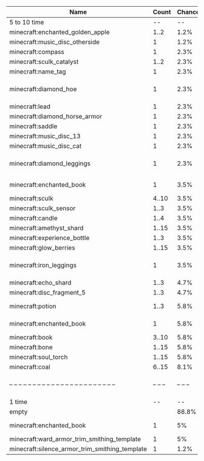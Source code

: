 | Name                                           | Count | Chance | Weight | Comment                                         |
| ---------------------------------------------- | ----- | ------ | ------ | ----------------------------------------------- |
| 5 to 10 time                                   |    -- |     -- |     -- |                                                 |
| minecraft:enchanted_golden_apple               |  1..2 |   1.2% |   1/86 |                                                 |
| minecraft:music_disc_otherside                 |     1 |   1.2% |   1/86 |                                                 |
| minecraft:compass                              |     1 |   2.3% |   2/86 |                                                 |
| minecraft:sculk_catalyst                       |  1..2 |   2.3% |   2/86 |                                                 |
| minecraft:name_tag                             |     1 |   2.3% |   2/86 |                                                 |
| minecraft:diamond_hoe                          |     1 |   2.3% |   2/86 | enchantments: {levels: 30..50, #on_random_loot} |
| minecraft:lead                                 |     1 |   2.3% |   2/86 |                                                 |
| minecraft:diamond_horse_armor                  |     1 |   2.3% |   2/86 |                                                 |
| minecraft:saddle                               |     1 |   2.3% |   2/86 |                                                 |
| minecraft:music_disc_13                        |     1 |   2.3% |   2/86 |                                                 |
| minecraft:music_disc_cat                       |     1 |   2.3% |   2/86 |                                                 |
| minecraft:diamond_leggings                     |     1 |   2.3% |   2/86 | enchantments: {levels: 30..50, #on_random_loot} |
| minecraft:enchanted_book                       |     1 |   3.5% |   3/86 | enchantments: swift_sneak                       |
| minecraft:sculk                                | 4..10 |   3.5% |   3/86 |                                                 |
| minecraft:sculk_sensor                         |  1..3 |   3.5% |   3/86 |                                                 |
| minecraft:candle                               |  1..4 |   3.5% |   3/86 |                                                 |
| minecraft:amethyst_shard                       | 1..15 |   3.5% |   3/86 |                                                 |
| minecraft:experience_bottle                    |  1..3 |   3.5% |   3/86 |                                                 |
| minecraft:glow_berries                         | 1..15 |   3.5% |   3/86 |                                                 |
| minecraft:iron_leggings                        |     1 |   3.5% |   3/86 | enchantments: {levels: 20..39, #on_random_loot} |
| minecraft:echo_shard                           |  1..3 |   4.7% |   4/86 |                                                 |
| minecraft:disc_fragment_5                      |  1..3 |   4.7% |   4/86 |                                                 |
| minecraft:potion                               |  1..3 |   5.8% |   5/86 | regeneration (strong)                           |
| minecraft:enchanted_book                       |     1 |   5.8% |   5/86 | enchantments: #on_random_loot                   |
| minecraft:book                                 | 3..10 |   5.8% |   5/86 |                                                 |
| minecraft:bone                                 | 1..15 |   5.8% |   5/86 |                                                 |
| minecraft:soul_torch                           | 1..15 |   5.8% |   5/86 |                                                 |
| minecraft:coal                                 | 6..15 |   8.1% |   7/86 |                                                 |
| – – – – – – – – – – – – – – – – – – – – – – –  | – – – | – – –  | – – –  | – – – – – – – – – – – – – – – – – – – – – – – – |
| 1 time                                         |    -- |     -- |     -- |                                                 |
| empty                                          |       |  88.8% |  71/80 |                                                 |
| minecraft:enchanted_book                       |     1 |     5% |   4/80 | enchantments: mending                           |
| minecraft:ward_armor_trim_smithing_template    |     1 |     5% |   4/80 |                                                 |
| minecraft:silence_armor_trim_smithing_template |     1 |   1.2% |   1/80 |                                                 |